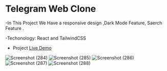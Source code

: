 # Telegram Web Clone

-In This Project We Have a responsive design ,Dark Mode Feature, Saerch Feature .

-Techonology: React and TailwindCSS 


- Project  [Live Demo](https://main--guileless-seahorse-b89646.netlify.app/)

![Screenshot (284)](https://github.com/user-attachments/assets/f73b23b6-591b-488a-9d7d-ccb46e125d58)
![Screenshot (285)](https://github.com/user-attachments/assets/f28de5b4-d378-40d1-82ae-8e975e49dced)
![Screenshot (286)](https://github.com/user-attachments/assets/6c57604f-e573-4812-a2ca-281e88b138c5)
![Screenshot (287)](https://github.com/user-attachments/assets/fbb7b277-1142-4feb-ae6b-3d8b4bac609a)
![Screenshot (288)](https://github.com/user-attachments/assets/35427944-4f25-44fd-96dd-27b9c30092db)
